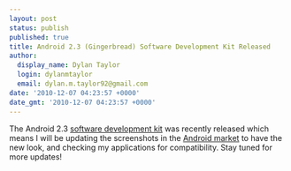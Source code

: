 ```yaml
---
layout: post
status: publish
published: true
title: Android 2.3 (Gingerbread) Software Development Kit Released
author:
  display_name: Dylan Taylor
  login: dylanmtaylor
  email: dylan.m.taylor92@gmail.com
date: '2010-12-07 04:23:57 +0000'
date_gmt: '2010-12-07 04:23:57 +0000'
---
```

<p>The Android 2.3 <a class="zem_slink" title="Software development kit" rel="wikipedia" href="http://en.wikipedia.org/wiki/Software_development_kit">software development kit</a> was recently released which means I will be updating the screenshots in the <a class="zem_slink" title="Android Market" rel="homepage" href="http://www.android.com/market/">Android market</a> to have the new look, and checking my applications for compatibility. Stay tuned for more updates!</p>
<div class="zemanta-pixie" style="margin-top: 10px; height: 15px;"><img class="zemanta-pixie-img" style="border: medium none; float: right;" src="/images/blog/2011/06/pixy.gif" alt="" /></div>
